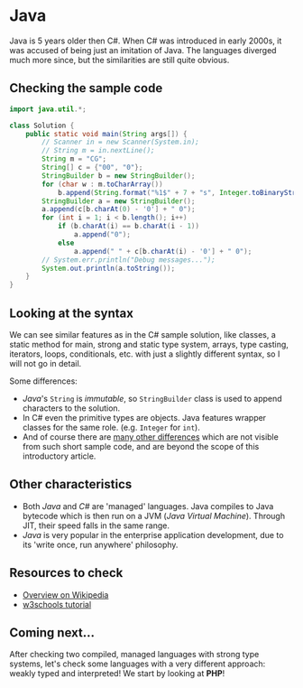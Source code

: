 # Java

Java is 5 years older then C#. When C# was introduced in early 2000s, it was accused of being just an imitation of Java. The languages diverged much more since, but the similarities are still quite obvious.

## Checking the sample code

```java runnable
import java.util.*;

class Solution {
    public static void main(String args[]) {
        // Scanner in = new Scanner(System.in);
        // String m = in.nextLine();
        String m = "CG";
        String[] c = {"00", "0"};
        StringBuilder b = new StringBuilder();
        for (char w : m.toCharArray())
            b.append(String.format("%1$" + 7 + "s", Integer.toBinaryString((int)w)).replace(' ', '0'));
        StringBuilder a = new StringBuilder();
        a.append(c[b.charAt(0) - '0'] + " 0");
        for (int i = 1; i < b.length(); i++)
            if (b.charAt(i) == b.charAt(i - 1))
                a.append("0");
            else
                a.append(" " + c[b.charAt(i) - '0'] + " 0");
        // System.err.println("Debug messages...");
        System.out.println(a.toString());
    }
}
```

## Looking at the syntax

We can see similar features as in the C# sample solution, like classes, a static method for main, strong and static type system, arrays, type casting, iterators, loops, conditionals, etc. with just a slightly different syntax, so I will not go in detail.

Some differences:
- _Java_'s `String` is _immutable_, so `StringBuilder` class is used to append characters to the solution.
- In C# even the primitive types are objects. Java features wrapper classes for the same role. (e.g. `Integer` for `int`).
- And of course there are [many other differences](https://en.wikipedia.org/wiki/Comparison_of_C_Sharp_and_Java) which are not visible from such short sample code, and are beyond the scope of this introductory article.

## Other characteristics

- Both _Java_ and _C#_ are 'managed' languages. Java compiles to Java bytecode which is then run on a JVM (_Java Virtual Machine_). Through JIT, their speed falls in the same range.
- _Java_ is very popular in the enterprise application development, due to its 'write once, run anywhere' philosophy.

## Resources to check

- [Overview on Wikipedia](https://en.wikipedia.org/wiki/Java_(programming_language))
- [w3schools tutorial](https://www.w3schools.com/java/)

## Coming next...

After checking two compiled, managed languages with strong type systems, let's check some languages with a very different approach: weakly typed and interpreted! We start by looking at **PHP**!
